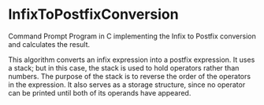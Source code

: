 # InfixToPostfixConversion

Command Prompt Program in C implementing the Infix to Postfix conversion and calculates the result.

This algorithm converts an infix expression into a postfix expression. It uses a stack; but in this case, the stack is used to hold operators rather than numbers. The purpose of the stack is to reverse the order of the operators in the expression. It also serves as a storage structure, since no operator can be printed until both of its operands have appeared.
